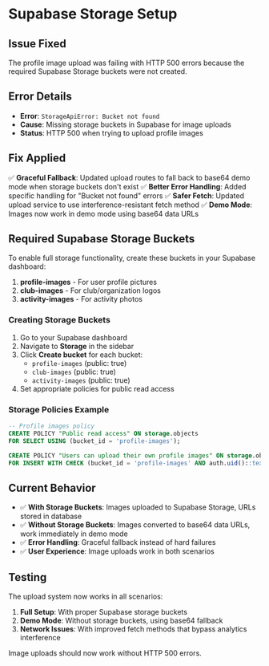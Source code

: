 # Supabase Storage Setup

## Issue Fixed
The profile image upload was failing with HTTP 500 errors because the required Supabase Storage buckets were not created.

## Error Details
- **Error**: `StorageApiError: Bucket not found`
- **Cause**: Missing storage buckets in Supabase for image uploads
- **Status**: HTTP 500 when trying to upload profile images

## Fix Applied
✅ **Graceful Fallback**: Updated upload routes to fall back to base64 demo mode when storage buckets don't exist
✅ **Better Error Handling**: Added specific handling for "Bucket not found" errors
✅ **Safer Fetch**: Updated upload service to use interference-resistant fetch method
✅ **Demo Mode**: Images now work in demo mode using base64 data URLs

## Required Supabase Storage Buckets

To enable full storage functionality, create these buckets in your Supabase dashboard:

1. **profile-images** - For user profile pictures
2. **club-images** - For club/organization logos  
3. **activity-images** - For activity photos

### Creating Storage Buckets

1. Go to your Supabase dashboard
2. Navigate to **Storage** in the sidebar
3. Click **Create bucket** for each bucket:
   - `profile-images` (public: true)
   - `club-images` (public: true)
   - `activity-images` (public: true)
4. Set appropriate policies for public read access

### Storage Policies Example

```sql
-- Profile images policy
CREATE POLICY "Public read access" ON storage.objects 
FOR SELECT USING (bucket_id = 'profile-images');

CREATE POLICY "Users can upload their own profile images" ON storage.objects 
FOR INSERT WITH CHECK (bucket_id = 'profile-images' AND auth.uid()::text = (storage.foldername(name))[1]);
```

## Current Behavior

- ✅ **With Storage Buckets**: Images uploaded to Supabase Storage, URLs stored in database
- ✅ **Without Storage Buckets**: Images converted to base64 data URLs, work immediately in demo mode
- ✅ **Error Handling**: Graceful fallback instead of hard failures
- ✅ **User Experience**: Image uploads work in both scenarios

## Testing

The upload system now works in all scenarios:
1. **Full Setup**: With proper Supabase storage buckets
2. **Demo Mode**: Without storage buckets, using base64 fallback
3. **Network Issues**: With improved fetch methods that bypass analytics interference

Image uploads should now work without HTTP 500 errors.
